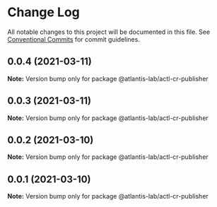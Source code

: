 # Change Log

All notable changes to this project will be documented in this file.
See [Conventional Commits](https://conventionalcommits.org) for commit guidelines.

## 0.0.4 (2021-03-11)

**Note:** Version bump only for package @atlantis-lab/actl-cr-publisher





## 0.0.3 (2021-03-11)

**Note:** Version bump only for package @atlantis-lab/actl-cr-publisher





## 0.0.2 (2021-03-10)

**Note:** Version bump only for package @atlantis-lab/actl-cr-publisher





## 0.0.1 (2021-03-10)

**Note:** Version bump only for package @atlantis-lab/actl-cr-publisher
